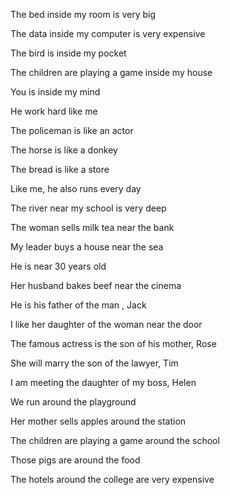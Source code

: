 The bed inside my room is very big

The data inside my computer is very expensive

The bird is inside my pocket

The children are playing a game inside my house

You is inside my mind



He work hard like me

The policeman is like an actor

The horse is like a donkey

The bread is like a store

Like me, he also runs every day



The river near my school is very deep

The woman sells milk tea near the bank

My leader buys a house near the sea

He is near 30 years old 

Her husband bakes beef near the cinema



He is his father of the man , Jack

I like her daughter of the woman near the door 

The famous actress is the son of his mother, Rose

She will marry the son of the lawyer, Tim

I am meeting the daughter of my boss, Helen



We run around the playground

Her mother sells apples around the station

The children are playing a game around the school

Those pigs are around the food 

The hotels around the college are very expensive







